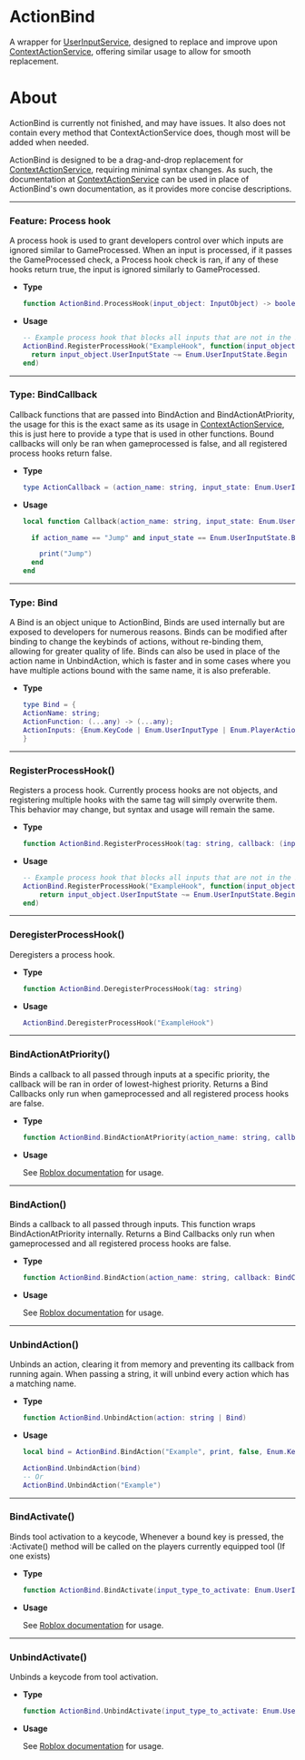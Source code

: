 # ActionBind
A wrapper for [UserInputService](https://create.roblox.com/docs/reference/engine/classes/UserInputService), designed to replace and improve upon [ContextActionService](https://create.roblox.com/docs/reference/engine/classes/ContextActionService), offering similar usage to allow for smooth replacement.

# About
ActionBind is currently not finished, and may have issues. It also does not contain every method that ContextActionService does, though most will be added when needed.

ActionBind is designed to be a drag-and-drop replacement for [ContextActionService](https://create.roblox.com/docs/reference/engine/classes/ContextActionService), requiring minimal syntax changes.
As such, the documentation at [ContextActionService](https://create.roblox.com/docs/reference/engine/classes/ContextActionService) can be used in place of ActionBind's own documentation, as it provides more concise descriptions.

---

### Feature: Process hook

A process hook is used to grant developers control over which inputs are ignored similar to GameProcessed.
When an input is processed, if it passes the GameProcessed check, a Process hook check is ran, if any of these hooks return true, the input is ignored similarly to GameProcessed.

  - **Type**
    
    ```lua
    function ActionBind.ProcessHook(input_object: InputObject) -> boolean)
    ```

  - **Usage**

    ```lua
    -- Example process hook that blocks all inputs that are not in the Begin state
    ActionBind.RegisterProcessHook("ExampleHook", function(input_object: InputObject)
      return input_object.UserInputState ~= Enum.UserInputState.Begin
    end)
    ```
---

### Type: BindCallback

Callback functions that are passed into BindAction and BindActionAtPriority, the usage for this is the exact same as its usage in [ContextActionService](https://create.roblox.com/docs/reference/engine/classes/ContextActionService),
this is just here to provide a type that is used in other functions.
Bound callbacks will only be ran when gameprocessed is false, and all registered process hooks return false.

  - **Type**
  
    ```lua
    type ActionCallback = (action_name: string, input_state: Enum.UserInputState, input_object: InputObject) -> ()
    ```
    
  - **Usage**

    ```lua
    local function Callback(action_name: string, input_state: Enum.UserInputState, input_object: InputObject)

      if action_name == "Jump" and input_state == Enum.UserInputState.Begin then

        print("Jump")
      end
    end
    ```
---

### Type: Bind

A Bind is an object unique to ActionBind, Binds are used internally but are exposed to developers for numerous reasons.
Binds can be modified after binding to change the keybinds of actions, without re-binding them, allowing for greater quality of life.
Binds can also be used in place of the action name in UnbindAction, which is faster and in some cases where you have multiple actions bound with the same name, it is also preferable.

  - **Type**
  
    ```lua
    type Bind = {
	ActionName: string;
	ActionFunction: (...any) -> (...any);
	ActionInputs: {Enum.KeyCode | Enum.UserInputType | Enum.PlayerActions};
    }
    ```
---

### RegisterProcessHook()

Registers a process hook.
Currently process hooks are not objects, and registering multiple hooks with the same tag will simply overwrite them. This behavior may change, but syntax and usage will remain the same.

  - **Type**
  
    ```lua
    function ActionBind.RegisterProcessHook(tag: string, callback: (input_object: InputObject) -> boolean)
    ```

  - **Usage**

    ```lua
    -- Example process hook that blocks all inputs that are not in the Begin state
    ActionBind.RegisterProcessHook("ExampleHook", function(input_object: InputObject)
	    return input_object.UserInputState ~= Enum.UserInputState.Begin
    end)
    ```
---

### DeregisterProcessHook()

Deregisters a process hook.

  - **Type**
  
    ```lua
    function ActionBind.DeregisterProcessHook(tag: string)
    ```

  - **Usage**

    ```lua
    ActionBind.DeregisterProcessHook("ExampleHook")
    ```
---

### BindActionAtPriority()

Binds a callback to all passed through inputs at a specific priority, the callback will be ran in order of lowest-highest priority. Returns a Bind
Callbacks only run when gameprocessed and all registered process hooks are false.

  - **Type**

    ```lua
    function ActionBind.BindActionAtPriority(action_name: string, callback: BindCallback, create_touch_button: boolean, priority: number, ...: Enum.KeyCode | Enum.UserInputType | Enum.PlayerActions)
    ```

  - **Usage**

    See [Roblox documentation](https://create.roblox.com/docs/reference/engine/classes/ContextActionService#BindActionAtPriority) for usage.
---

### BindAction()

Binds a callback to all passed through inputs. This function wraps BindActionAtPriority internally. Returns a Bind
Callbacks only run when gameprocessed and all registered process hooks are false.

  - **Type**

    ```lua
    function ActionBind.BindAction(action_name: string, callback: BindCallback, create_touch_button: boolean, ...: Enum.KeyCode | Enum.UserInputType | Enum.PlayerActions)
    ```

  - **Usage**

    See [Roblox documentation](https://create.roblox.com/docs/reference/engine/classes/ContextActionService#BindAction) for usage.
---

### UnbindAction()

Unbinds an action, clearing it from memory and preventing its callback from running again.
When passing a string, it will unbind every action which has a matching name.

  - **Type**

    ```lua
    function ActionBind.UnbindAction(action: string | Bind)
    ```

  - **Usage**

    ```lua
    local bind = ActionBind.BindAction("Example", print, false, Enum.KeyCode.F)
    
    ActionBind.UnbindAction(bind)
    -- Or
    ActionBind.UnbindAction("Example")
    ```
---

### BindActivate()

Binds tool activation to a keycode, Whenever a bound key is pressed, the :Activate() method will be called on the players currently equipped tool (If one exists)

  - **Type**

    ```lua
    function ActionBind.BindActivate(input_type_to_activate: Enum.UserInputType, ...: Enum.KeyCode)
    ```

  - **Usage**

    See [Roblox documentation](https://create.roblox.com/docs/reference/engine/classes/ContextActionService#BindActivate) for usage.
---

### UnbindActivate()

Unbinds a keycode from tool activation.

  - **Type**

    ```lua
    function ActionBind.UnbindActivate(input_type_to_activate: Enum.UserInputType, key: Enum.KeyCode)
    ```

  - **Usage**

    See [Roblox documentation](https://create.roblox.com/docs/reference/engine/classes/ContextActionService#UnbindActivate) for usage.
